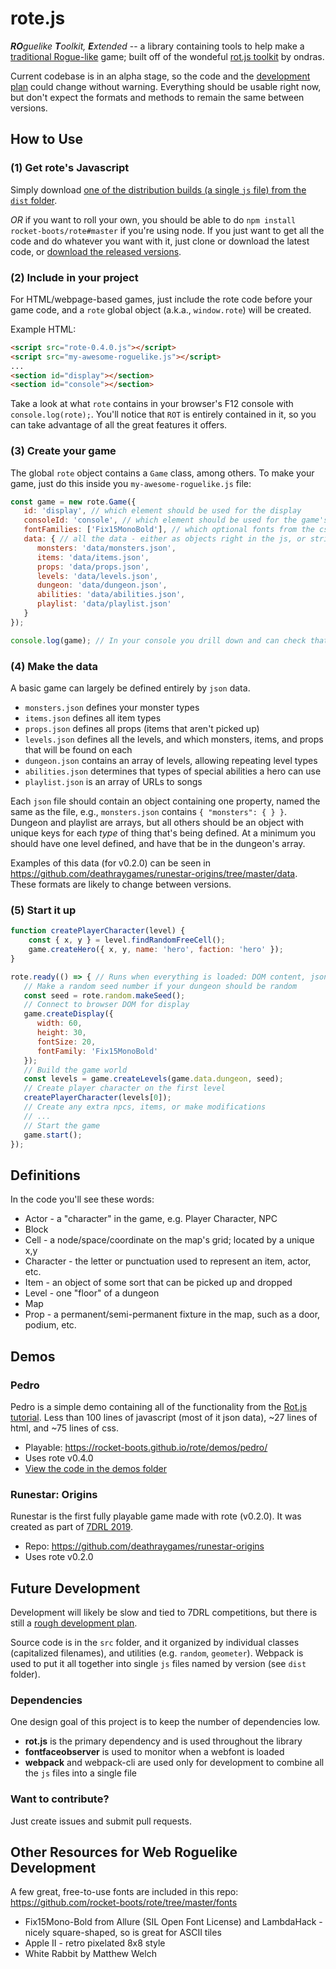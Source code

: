 # rote.js

_**RO**guelike **T**oolkit, **E**xtended_ -- a library containing tools to help make a [traditional Rogue-like](http://www.roguebasin.com/index.php?title=Berlin_Interpretation) game; built off of the wondeful [rot.js toolkit](https://github.com/ondras/rot.js) by ondras.

Current codebase is in an alpha stage, so the code and the [development plan](/docs/development-plan.md) could change without warning. Everything should be usable right now, but don't expect the formats and methods to remain the same between versions.

## How to Use

### (1) Get rote's Javascript

Simply download [one of the distribution builds (a single `js` file) from the `dist` folder](dist).

*OR* if you want to roll your own, you should be able to do `npm install rocket-boots/rote#master` if you're using node. If you just want to get all the code and do whatever you want with it, just clone or download the latest code, or [download the released versions](releases).

### (2) Include in your project

For HTML/webpage-based games, just include the rote code before your game code, and a `rote` global object (a.k.a., `window.rote`) will be created.

Example HTML:
```html
<script src="rote-0.4.0.js"></script>
<script src="my-awesome-roguelike.js"></script>
...
<section id="display"></section>
<section id="console"></section>
```

Take a look at what `rote` contains in your browser's F12 console with `console.log(rote);`. You'll notice that `ROT` is entirely contained in it, so you can take advantage of all the great features it offers.

### (3) Create your game

The global `rote` object contains a `Game` class, among others. To make your game, just do this inside you `my-awesome-roguelike.js` file:

```js
const game = new rote.Game({
   id: 'display', // which element should be used for the display
   consoleId: 'console', // which element should be used for the game's log
   fontFamilies: ['Fix15MonoBold'], // which optional fonts from the css need to be loaded
   data: { // all the data - either as objects right in the js, or strings to their json files
      monsters: 'data/monsters.json',
      items: 'data/items.json',
      props: 'data/props.json',
      levels: 'data/levels.json',
      dungeon: 'data/dungeon.json',
      abilities: 'data/abilities.json',
      playlist: 'data/playlist.json'
   }
});

console.log(game); // In your console you drill down and can check that all your data is there
```

### (4) Make the data

A basic game can largely be defined entirely by `json` data.

* `monsters.json` defines your monster types
* `items.json` defines all item types
* `props.json` defines all props (items that aren't picked up)
* `levels.json` defines all the levels, and which monsters, items, and props that will be found on each
* `dungeon.json` contains an array of levels, allowing repeating level types
* `abilities.json` determines that types of special abilities a hero can use
* `playlist.json` is an array of URLs to songs

Each `json` file should contain an object containing one property, named the same as the file, e.g., `monsters.json` contains `{ "monsters": { } }`. Dungeon and playlist are arrays, but all others should be an object with unique keys for each _type_ of thing that's being defined. At a minimum you should have one level defined, and have that be in the dungeon's array.

Examples of this data (for v0.2.0) can be seen in https://github.com/deathraygames/runestar-origins/tree/master/data. These formats are likely to change between versions.


### (5) Start it up

```js
function createPlayerCharacter(level) {
	const { x, y } = level.findRandomFreeCell();
	game.createHero({ x, y, name: 'hero', faction: 'hero' });
}

rote.ready(() => { // Runs when everything is loaded: DOM content, json data, fonts
   // Make a random seed number if your dungeon should be random
   const seed = rote.random.makeSeed();
   // Connect to browser DOM for display
   game.createDisplay({
      width: 60,
      height: 30,
      fontSize: 20,
      fontFamily: 'Fix15MonoBold' 
   });
   // Build the game world
   const levels = game.createLevels(game.data.dungeon, seed);
   // Create player character on the first level
   createPlayerCharacter(levels[0]);
   // Create any extra npcs, items, or make modifications
   // ...
   // Start the game
   game.start();
});
```

## Definitions

In the code you'll see these words:

- Actor - a "character" in the game, e.g. Player Character, NPC
- Block
- Cell - a node/space/coordinate on the map's grid; located by a unique x,y
- Character - the letter or punctuation used to represent an item, actor, etc.
- Item - an object of some sort that can be picked up and dropped
- Level - one "floor" of a dungeon
- Map
- Prop - a permanent/semi-permanent fixture in the map, such as a door, podium, etc.

## Demos

### Pedro

Pedro is a simple demo containing all of the functionality from the [Rot.js tutorial](http://www.roguebasin.roguelikedevelopment.org/index.php?title=Rot.js_tutorial). Less than 100 lines of javascript (most of it json data), ~27 lines of html, and ~75 lines of css.

   * Playable: https://rocket-boots.github.io/rote/demos/pedro/
   * Uses rote v0.4.0
   * [View the code in the demos folder](demos/pedro/)

### Runestar: Origins

Runestar is the first fully playable game made with rote (v0.2.0). It was created as part of [7DRL 2019](https://itch.io/jam/7drl-challenge-2019).

   * Repo: https://github.com/deathraygames/runestar-origins
   * Uses rote v0.2.0

## Future Development

Development will likely be slow and tied to 7DRL competitions, but there is still a [rough development plan](/docs/development-plan.md). 

Source code is in the `src` folder, and it organized by individual classes (capitalized filenames), and utilities (e.g. `random`, `geometer`). Webpack is used to put it all together into single `js` files named by version (see `dist` folder).

### Dependencies

One design goal of this project is to keep the number of dependencies low.

* **rot.js** is the primary dependency and is used throughout the library
* **fontfaceobserver** is used to monitor when a webfont is loaded
* **webpack** and webpack-cli are used only for development to combine all the `js` files into a single file

### Want to contribute?

Just create issues and submit pull requests.

## Other Resources for Web Roguelike Development

A few great, free-to-use fonts are included in this repo: https://github.com/rocket-boots/rote/tree/master/fonts

* Fix15Mono-Bold from Allure (SIL Open Font License) and LambdaHack - nicely square-shaped, so is great for ASCII tiles
* Apple II - retro pixelated 8x8 style
* White Rabbit by Matthew Welch
